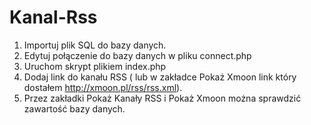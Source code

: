 # Kanal-Rss

1. Importuj plik SQL do bazy danych.
2. Edytuj połączenie do bazy danych w pliku connect.php
3. Uruchom skrypt plikiem index.php
4. Dodaj link do kanału RSS ( lub w zakładce Pokaż Xmoon link który dostałem http://xmoon.pl/rss/rss.xml).
5. Przez zakładki Pokaż Kanały RSS i Pokaż Xmoon można sprawdzić zawartość bazy danych.
